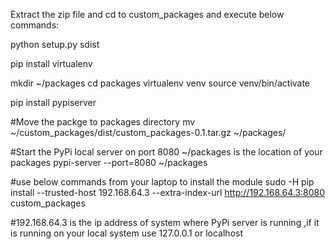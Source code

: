 
Extract the zip file and cd to custom_packages and execute below commands:


python setup.py sdist


pip install virtualenv

mkdir ~/packages
cd packages
virtualenv venv
source venv/bin/activate

pip install pypiserver

#Move the packge to packages directory 
mv ~/custom_packages/dist/custom_packages-0.1.tar.gz ~/packages/ 

#Start the PyPi local server on port 8080 ~/packages is the location of your packages 
pypi-server --port=8080 ~/packages


#use below commands from your laptop to install the module
sudo -H pip install  --trusted-host 192.168.64.3 --extra-index-url http://192.168.64.3:8080 custom_packages

#192.168.64.3 is the ip address of system where PyPi server is running ,if it is running on your  local system use 127.0.0.1 or localhost 

